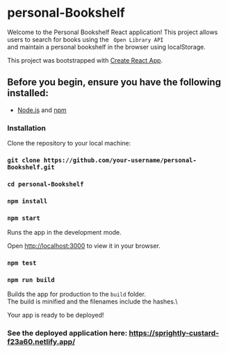 # personal-Bookshelf

Welcome to the Personal Bookshelf React application! This project allows users to search for books using the <code> Open Library API </code> and maintain a personal bookshelf in the browser using localStorage.

This project was bootstrapped with [Create React App](https://github.com/facebook/create-react-app).

## Before you begin, ensure you have the following installed:

- [Node.js](https://nodejs.org/) and [npm](https://www.npmjs.com/)

### Installation

Clone the repository to your local machine:

### `git clone https://github.com/your-username/personal-Bookshelf.git`

### `cd personal-Bookshelf`

### `npm install`

### `npm start`

Runs the app in the development mode.

Open [http://localhost:3000](http://localhost:3000) to view it in your browser.


### `npm test`


### `npm run build`

Builds the app for production to the `build` folder.\
The build is minified and the filenames include the hashes.\

Your app is ready to be deployed!

### See the deployed application here: https://sprightly-custard-f23a60.netlify.app/
